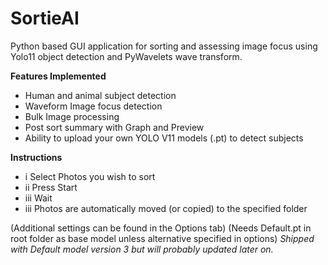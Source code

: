 # SortieAI
Python based GUI application for sorting and assessing image focus using Yolo11 object detection and PyWavelets wave transform.

**Features Implemented**
- Human and animal subject detection
- Waveform Image focus detection
- Bulk Image processing
- Post sort summary with Graph and Preview
- Ability to upload your own YOLO V11 models (.pt) to detect subjects


**Instructions**
- i Select Photos you wish to sort
- ii Press Start
- iii Wait
- iii Photos are automatically moved (or copied) to the specified folder

(Additional settings can be found in the Options tab)
(Needs Default.pt in root folder as base model unless alternative specified in options)
_Shipped with Default model version 3 but will probably updated later on._

